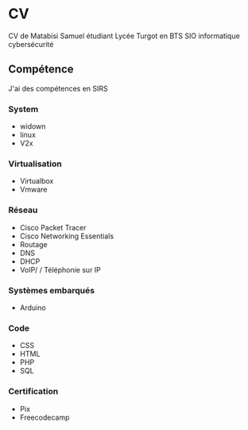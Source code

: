 # CV
CV de Matabisi Samuel étudiant Lycée Turgot en BTS SIO informatique cybersécurité
## Compétence 
J'ai des compétences en SIRS
### System
- widown
- linux
- V2x  
### Virtualisation
- Virtualbox
- Vmware
### Réseau
- Cisco Packet Tracer
- Cisco Networking Essentials
- Routage
- DNS
- DHCP
- VoIP/  / Téléphonie sur IP
### Systèmes embarqués
- Arduino
### Code 
- CSS
- HTML
- PHP
- SQL
### Certification
- Pix
- Freecodecamp

